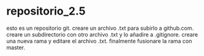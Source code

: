 # repositorio_2.5
esto es un repositorio git.
creare un archivo .txt para subirlo a github.com.
creare un subdirectorio con otro archivo .txt y lo añadire a .gitignore.
creare una nueva rama y editare el archivo .txt.
finalmente fusionare la rama con master.
